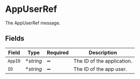 # AppUserRef

The AppUserRef message.


## Fields

| Field                      | Type                       | Required                   | Description                |
| -------------------------- | -------------------------- | -------------------------- | -------------------------- |
| `AppID`                    | **string*                  | :heavy_minus_sign:         | The ID of the application. |
| `ID`                       | **string*                  | :heavy_minus_sign:         | The ID of the app user.    |